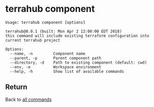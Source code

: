 # terrahub component

```
Usage: terrahub component [options]

terrahub@0.0.1 (built: Mon Apr 2 12:00:00 EDT 2018)
this command will include existing terraform configuration into current terrahub project

Options:
  --name, -n 		 Component name
  --parent, -p 		 Parent component path
  --directory, -d 	 Path to existing component (default: cwd)
  --env, -e 		 Workspace environment
  --help, -h 		 Show list of available commands
```


## Return
Back to [all commands](../commands.md)
